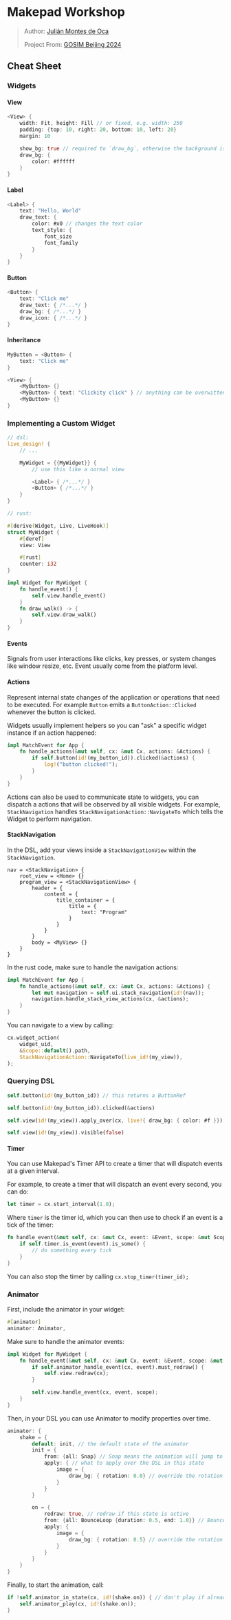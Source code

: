 # Makepad Workshop

> Author: [Julián Montes de Oca](https://github.com/joulei)
> 
> Project From: [GOSIM Beijing 2024](https://china2024.gosim.org/)

## Cheat Sheet
### Widgets
#### View
```rust
<View> {
    width: Fit, height: Fill // or fixed, e.g. width: 250
    padding: {top: 10, right: 20, bottom: 10, left: 20}
    margin: 10

	show_bg: true // required to `draw_bg`, otherwise the background is transparent
	draw_bg: {
		color: #ffffff
	}
}
```

#### Label
```rust
<Label> {
	text: "Hello, World"
	draw_text: {
		color: #x0 // changes the text color
		text_style: {
			font_size
			font_family
		}
	}
}
```
#### Button
```rust
<Button> {
	text: "Click me"
	draw_text: { /*...*/ }
	draw_bg: { /*...*/ }
	draw_icon: { /*...*/ }
}
```
#### Inheritance
```rust
MyButton = <Button> {
	text: "Click me"
}

<View> {
	<MyButton> {}
	<MyButton> { text: "Clickity click" } // anything can be overwitten
	<MyButton> {}
}
```

### Implementing a Custom Widget
```rust
// dsl:
live_design! {
	// ...

	MyWidget = {{MyWidget}} {
		// use this like a normal view

		<Label> { /*...*/ }
		<Button> { /*...*/ }
	}
}

// rust:

#[derive(Widget, Live, LiveHook)]
struct MyWidget {
	#[deref]
	view: View

	#[rust]
	counter: i32
}

impl Widget for MyWidget {
	fn handle_event() {
		self.view.handle_event()
	}
	fn draw_walk() -> {
		self.view.draw_walk()
	}
}
```

#### Events

Signals from user interactions like clicks, key presses, or system changes like window resize, etc. Event usually come from the platform level.
#### Actions

Represent internal state changes of the application or operations that need to be executed. 
For example `Button` emits a `ButtonAction::Clicked` whenever the button is clicked.

Widgets usually implement helpers so you can "ask" a specific widget instance if an action happened:
```rust
impl MatchEvent for App {
	fn handle_actions(&mut self, cx: &mut Cx, actions: &Actions) {
		if self.button(id!(my_button_id)).clicked(&actions) {
			log!("button clicked!");
		}
	}
}
```

Actions can also be used to communicate state to widgets, you can dispatch a actions that will be observed by all visible widgets.
For example, `StackNavigation` handles `StackNavigationAction::NavigateTo` which tells the Widget to perform navigation.

#### StackNavigation

In the DSL, add your views inside a `StackNavigationView` within the `StackNavigation`.
```
nav = <StackNavigation> {
    root_view = <Home> {}
    program_view = <StackNavigationView> {
        header = {
            content = {
                title_container = {
                    title = {
                        text: "Program"
                    }
                }
            }
        }
        body = <MyView> {}
    }
}
```
In the rust code, make sure to handle the navigation actions:
```rust
impl MatchEvent for App {
    fn handle_actions(&mut self, cx: &mut Cx, actions: &Actions) {
        let mut navigation = self.ui.stack_navigation(id!(nav));
        navigation.handle_stack_view_actions(cx, &actions);
    }
}
```
You can navigate to a view by calling:
```rust
cx.widget_action(
	widget_uid,
	&Scope::default().path,
	StackNavigationAction::NavigateTo(live_id!(my_view)),
);
```
### Querying DSL

```rust
self.button(id!(my_button_id)) // this returns a ButtonRef

self.button(id!(my_button_id)).clicked(&actions)

self.view(id!(my_view)).apply_over(cx, live!{ draw_bg: { color: #f }})

self.view(id!(my_view)).visible(false)
```
#### Timer
You can use Makepad's Timer API to create a timer that will dispatch events at a given interval.

For example, to create a timer that will dispatch an event every second, you can do:
```rust
let timer = cx.start_interval(1.0);
```
Where `timer` is the timer id, which you can then use to check
if an event is a tick of the timer:
```rust
fn handle_event(&mut self, cx: &mut Cx, event: &Event, scope: &mut Scope) {
    if self.timer.is_event(event).is_some() {
        // do something every tick
    }
}
```
You can also stop the timer by calling `cx.stop_timer(timer_id);`

### Animator
First, include the animator in your widget:
```rust
#[animator]
animator: Animator,
```

Make sure to handle the animator events:
```rust
impl Widget for MyWidget {
    fn handle_event(&mut self, cx: &mut Cx, event: &Event, scope: &mut Scope) {
        if self.animator_handle_event(cx, event).must_redraw() {
            self.view.redraw(cx);
        }

        self.view.handle_event(cx, event, scope);
    }
}
```

Then, in your DSL you can use Animator to modify properties over time.
```rust
animator: {
    shake = {
        default: init, // the default state of the animator
        init = {
            from: {all: Snap} // Snap means the animation will jump to the end state immediately
            apply: { // what to apply over the DSL in this state
                image = {
                    draw_bg: { rotation: 0.0} // override the rotation of the image
                }
            }
        }

        on = {
            redraw: true, // redraw if this state is active
            from: {all: BounceLoop {duration: 0.5, end: 1.0}} // BounceLoop means the animation will bounce back and forth
            apply: {
                image = {
                    draw_bg: { rotation: 0.5} // override the rotation of the image
                }
            }
        }
    }
}
```
Finally, to start the animation, call:
```rust
if !self.animator_in_state(cx, id!(shake.on)) { // don't play if already in that state
    self.animator_play(cx, id!(shake.on));
}
```
